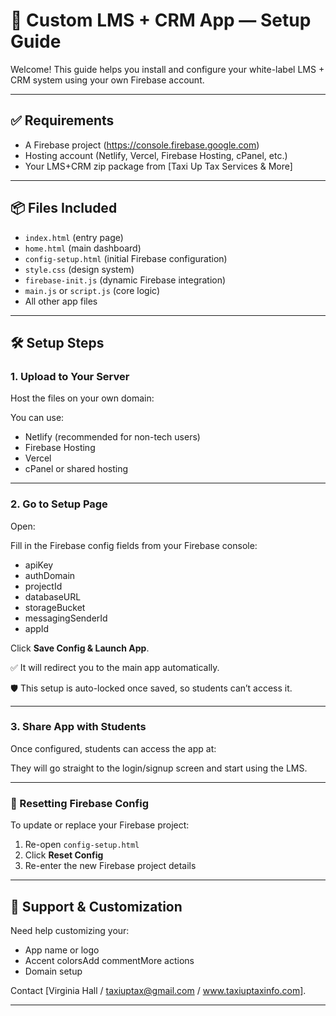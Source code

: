 # 🚀 Custom LMS + CRM App — Setup Guide

Welcome! This guide helps you install and configure your white-label LMS + CRM system using your own Firebase account.

---

## ✅ Requirements

- A Firebase project (https://console.firebase.google.com)
- Hosting account (Netlify, Vercel, Firebase Hosting, cPanel, etc.)
- Your LMS+CRM zip package from [Taxi Up Tax Services & More]

---

## 📦 Files Included

- `index.html` (entry page)
- `home.html` (main dashboard)
- `config-setup.html` (initial Firebase configuration)
- `style.css` (design system)
- `firebase-init.js` (dynamic Firebase integration)
- `main.js` or `script.js` (core logic)
- All other app files

---

## 🛠 Setup Steps

### 1. Upload to Your Server

Host the files on your own domain:

You can use:
- Netlify (recommended for non-tech users)
- Firebase Hosting
- Vercel
- cPanel or shared hosting

---

### 2. Go to Setup Page

Open:

Fill in the Firebase config fields from your Firebase console:
- apiKey
- authDomain
- projectId
- databaseURL
- storageBucket
- messagingSenderId
- appId

Click **Save Config & Launch App**.

✅ It will redirect you to the main app automatically.

🛡 This setup is auto-locked once saved, so students can’t access it.

---

### 3. Share App with Students

Once configured, students can access the app at:

They will go straight to the login/signup screen and start using the LMS.

---

### 🔁 Resetting Firebase Config

To update or replace your Firebase project:
1. Re-open `config-setup.html`
2. Click **Reset Config**
3. Re-enter the new Firebase project details

---

## 🧠 Support & Customization

Need help customizing your:
- App name or logo
- Accent colorsAdd commentMore actions
- Domain setup

Contact [Virginia Hall / taxiuptax@gmail.com / www.taxiuptaxinfo.com].

---
